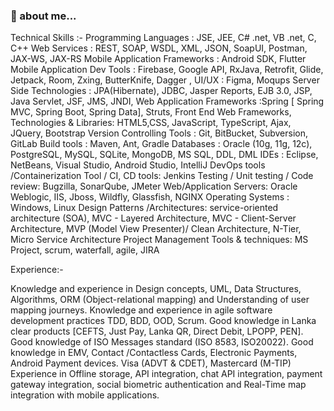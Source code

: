 ### 💬 about me...

Technical Skills :-
Programming Languages : JSE, JEE, C# .net, VB .net, C, C++
Web Services : REST, SOAP, WSDL, XML, JSON, SoapUI, Postman, JAX-WS, JAX-RS
Mobile Application Frameworks : Android SDK, Flutter
Mobile Application Dev Tools : Firebase, Google API, RxJava, Retrofit, Glide, Jetpack, Room, Zxing, ButterKnife, Dagger ,
UI/UX : Figma, Moqups
Server Side Technologies : JPA(Hibernate), JDBC, Jasper Reports, EJB 3.0, JSP, Java Servlet, JSF, JMS, JNDI, 
Web Application Frameworks :Spring [ Spring MVC, Spring Boot, Spring Data], Struts,
Front End Web Frameworks, Technologies & Libraries: HTML5,CSS, JavaScript, TypeScript, Ajax, JQuery, Bootstrap
Version Controlling Tools : Git, BitBucket, Subversion, GitLab
Build tools : Maven, Ant, Gradle
Databases : Oracle (10g, 11g, 12c), PostgreSQL, MySQL, SQLite, MongoDB, MS SQL, DDL, DML
IDEs : Eclipse, NetBeans, Visual Studio, Android Studio, IntelliJ
DevOps tools /Containerization Tool / CI, CD tools: Jenkins
Testing / Unit testing / Code review: Bugzilla, SonarQube, JMeter
Web/Application Servers: Oracle Weblogic, IIS, Jboss, Wildfly, Glassfish, NGINX
Operating Systems : Windows, Linux
Design Patterns /Architectures: service-oriented architecture (SOA), MVC - Layered Architecture, MVC - Client-Server Architecture, MVP (Model View Presenter)/ Clean Architecture, N-Tier, Micro Service Architecture
Project Management Tools & techniques: MS Project, scrum, waterfall, agile, JIRA 

Experience:-
 
Knowledge and experience in Design concepts, UML, Data Structures, Algorithms, ORM (Object-relational mapping) and Understanding of user mapping journeys.
Knowledge and experience in agile software development practices TDD, BDD, OOD, Scrum.
Good knowledge in Lanka clear products [CEFTS, Just Pay, Lanka QR, Direct Debit, LPOPP, PEN].
Good knowledge of ISO Messages standard (ISO 8583, ISO20022).
Good knowledge in EMV, Contact /Contactless Cards, Electronic Payments, Android Payment devices. Visa (ADVT & CDET), Mastercard (M-TIP)
Experience in Offline storage, API integration, chat API integration, payment gateway integration, social biometric authentication and Real-Time map integration with mobile applications.

<!--
**somikelum/Somikelum** is a ✨ _special_ ✨ repository because its `README.md` (this file) appears on your GitHub profile.

Here are some ideas to get you started:

- 🔭 I’m currently working on ... 
- 🌱 I’m currently learning ...
- 👯 I’m looking to collaborate on ...
- 🤔 I’m looking for help with ...
- 💬 Ask me about ...
- 📫 How to reach me: ...
- 😄 Pronouns: ...
- ⚡ Fun fact: ...
-->
